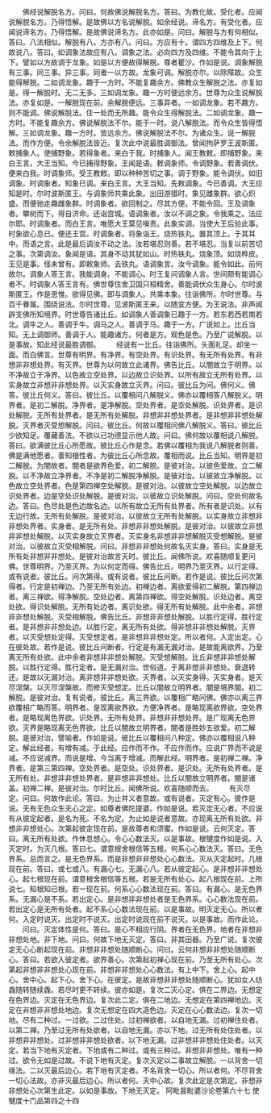 <!-- { "loadSidebar": true } -->
　　佛经说解脱名方。问曰。何故佛说解脱名方。答曰。为教化故。受化者。应闻说解脱名方。乃得悟解。是故佛以方名说解脱。如余经说。谛名方。有受化者。应闻说谛名方。乃得悟解。是故佛说谛名方。此亦如是。问曰。解脱与方有何相似。答曰。八法相似。解脱有八。方亦有八。问曰。方应有十。谓四方四维及上下。何故说八。答曰。如调象法故应有八。调象之法。必向四方及四维。不能令其向于上下。譬如以方故调于龙象。如是以方便故得解脱。尊者瞿沙。作如是说。调象解脱有三事。同三事。异三事。同者一以方故。龙象可调。解脱亦尔。以除障故。众生能得解脱。二如调龙象。趣于一方时。不能复趣余方。佛教众生解脱之法。亦复如是。得一解脱时。无二无多。三如调龙象。趣一方时便远余方。世尊为众生说解脱法。亦复如是。一解脱现在前。余解脱便远。三事异者。一如调龙象。若不趣方。则不能调。佛说解脱法。住一处而无所趣。能令众生得解脱法。二如调龙象。趣一方时。不能复趣余方。佛说解脱法不尔。能于一时。说八解脱法。而令众生皆得悟解。三如调龙象。趣一方时。皆远余方。佛说解脱法不尔。为诸众生。说一解脱法。而作方便。令余解脱法皆近。复次此中说最胜调御法。曾闻拘萨罗王波斯匿。敕捕象人。使捕野象。若得象者。来白于我。时捕象人。闻王教敕。即捕野象。来白王言。大王当知。今已捕得野象。王闻是语。敕调象师。令调野象。若善调伏。便来白我。时调象师。受王教敕。即以种种苦切之事。调于野象。能令调伏。如旧调象。时调象者。知象已调。来白王言。大王当知。先敕调象。今已善调。大王应知是时。尔时波斯匿王。与调象师共乘此象。出田游猎时。象见雌象群。欲心炽盛。而便驰走趣雌象群。时调象者。欲回制之。尽其方便。不能令回。王及调象者。攀树而下。得自济命。还诣宫城。语调象者。汝以不调之象。令我乘之。法应尔耶。时调象者。而白王言。唯愿大王莫见嗔责。此象实调。当使大王后验此事。时象欲心息已。便还王宫。时调象者。将象诣王。烧热铁丸。置其顶上。于其耳中。而语之言。此是最后调汝不动之法。汝若堪忍则善。若不堪忍。当复以前苦切之事。次第调汝。象闻是语。其身不动其犹如山。时热铁丸。烧象顶。如烧桦皮。王见是事。怪未曾有。即敕象师。去铁丸。语调象言。汝今调象。能令如此。前何故尔。调象人答王言。我能调身。不能调心。时王复问调象人言。世间颇有能调心者不。时调象人答王言有。佛世尊住舍卫国只桓精舍。善能调伏众生身心。尔时波斯匿王。作是思惟。欲得见佛。即与调象人。共乘本象。往诣佛所。尔时世尊。与百千眷属。围绕说法。尔时世尊。见波斯匿王来。以随宜方便。为王说法。非声闻辟支佛所知境界。时世尊告诸比丘。如调象人善调象已趣于一方。若东若西若南若北。调牛之人。善调于牛。调马之人。善调于马。趣于一方。广说如上。比丘当知。无上调御师。善调于人。能趣诸方。何者是方。观色是色。乃至广说解脱。以是事故。知此经说最胜调御。
　　经说有一比丘。往诣佛所。头面礼足。却坐一面。而白佛言。世尊有明界。有净界。有空处界。有识处界。有无所有处界。有非想非非想处界。有灭界。世尊为以何故立此诸界。佛告比丘。以闇故立于明界。以不净故立于净界。以色故立空处界。以边故立识处界。以所有故立无所有处界。以实身故立非想非非想处界。以灭实身故立灭界。问曰。彼比丘为问。佛何义。佛答。彼比丘何义。答曰。彼比丘。以覆相问八解脱义。佛亦以覆相答八解脱义。明界者。是初二解脱。净界者。是净解脱。空处界者。是空处解脱。识处界者。是识处解脱。无所有处界者。是无所有处解脱。非想非非想处界者。是非想非非想处解脱。灭界者灭受想解脱。问曰。彼比丘。何故以覆相问佛八解脱义。答曰。彼比丘少欲知足。覆藏善法。不欲以已功德显示他人故。问曰。佛何故以覆相说八解脱。答曰。欲满彼比丘心所愿故。彼比丘心作是念。若佛以覆相为我说八解脱者则善。佛是满他愿者。善知根性者。为彼比丘心所念故。覆相而说。比丘当知。明界是初二解脱。为闇故者。闇者是欲界色爱。初二解脱。是彼对治。以彼色爱故。立二解脱。以不净故立净界者。不净是初二解脱净解脱。是彼对治。以彼故立净解脱。以色故立空处界者。色是第四禅空处解脱。是彼对治。以彼故立空处解脱。以边故立识处界者。边是空处识处解脱。是彼对治。以彼故立识处解脱。问曰。空处何故名边。答曰。色尽处是色边故名边。以所有故立无所有处界者。所有者是识处。以有无边行故。无所有处解脱。是彼对治。以彼故立无所有处解脱。以实身故立非想非非想处界者。实身者。是无所有处。非想非非想处解脱。是彼对治。以彼故立非想非非想处解脱。以灭实身故立灭界者。灭实身名非想非非想解脱灭受想解脱。是彼对治。以彼故立灭受相解脱。问曰。非想非非想处何故名灭实身。答曰。实身是无所有处非想非非想处。是彼对治故言灭时。彼比丘。闻佛所说。欢喜随顺复更问佛。世尊明界。乃至灭界。为以何定而得。佛告比丘。明界乃至灭界。以行定得。或有说者。彼比丘。问次第得。或有说者。彼比丘问断。若作是说。彼比丘问次第得者。行定是初禅边。乃至无所有处边。初禅边者。离欲爱得初二解脱。第四禅边者。离三禅欲。得净解脱。空处边者。离第四禅欲。得空处解脱。识处边者。离空处欲。得识处解脱。无所有处边者。离识处欲。得无所有处解脱。此中余者。非想非非想处解脱。灭受相解脱。佛告比丘。非想非非想处解脱。以胜行定得。胜行定者。是非想非非想处边。以胜行定。离无所有处欲。得非想非非想处解脱。灭界者。以灭受想处定得。灭受想定者。是非想非非想处定。所以者何。入定出定。心在彼处故。若作是说。彼比丘问断者。行定是有漏无漏对治。是故能离欲界。乃至离无所有处欲。此中余者非想非非想处解脱。灭受想解脱。比丘非想非非想处解脱。以胜行定得。胜行定者。是无漏对治。世俗道。于离非想非非想处。衰退转还。是故以无漏对治。离非想非非想处欲。灭界者。以灭实身得。灭实身者。是灭尽涅槃。以灭尽涅槃故。而修灭受想定。比丘以闇故立明界者。闇是境界闇。初二解脱。是彼对治。复有说者。彼比丘。离三界欲。以覆相广略问佛。佛亦以离三界欲覆相广略而答。明界者。是现离欲界欲。方便净界者。是略现离欲界欲。空处界者。是略现离色界欲。识处界。无所有处界。非想非非想处界。是广现离无色界欲。灭界是略现离无色界欲。比丘以闇故立明界者。闇者是胜妙五欲爱。初二解脱。是彼对治。譬喻者。作如是说。彼比丘以覆相问八种定。佛亦以覆相说八种定。解此经者。有增有减。于此经。应作而不作。不应作而作。应说广界而不说是减。不应说减界。而说是增。今当离于增减。而解此经。明界者。是初禅二禅。净界者。是第三第四禅。空处界者。是空处。识处界者。是识处。无所有处界者。是无所有处。非想非非想处界者。是非想非非想处。比丘以闇故立明界者。闇是诸盖。初禅二禅。是彼对治。尔时比丘。闻佛所说。欢喜随顺而去。
　　有灭尽定。问曰。何故作此论。答曰。为止并义者意故。或有说者。灭定有心。彼作是说。无有无色众生无心之定。如尊者佛陀提婆。作如是说。若灭定无心者。不应说有从彼定起者。是名为死。不名为定。为止如是说者意故。亦现离无所有处欲。非想非非想处心。次第起彼定现在前。是故尊者和须蜜。作如是说。云何灭定。答曰。离无所有处欲。作休息想心。令心心数法灭。以是事故。根犍度作如是说。入灭定时。为灭几根。答曰七。谓意根舍根信等五根。何系心心数法灭。答曰。无色界系。总而言之。是无色界系。而是非想非非想处心心数法。灭从灭定起时。几根现在前。答曰。或七或八。有漏心七。无漏心八。若从彼定起心。是非想非非想处心。起七根现在前。谓意根舍根信等五根。若是无所有处心。起八根现在前。上所说七。知根知已根。若一现在前。何系心心数法现在前。答曰。有漏心。是无色界系。无漏心是不系。若出定心。是非想非非想处者是无色界系。心心数法现在前。若出定心是无所有处者。起不系心心数法现在前。以是事故。明灭定无心。所以者何。入定时说灭。出定时不说灭。出定时说现在前不说灭。以是事故。而作此论。
　　问曰。灭定体性是何。答曰。是心不相应行阴。界者在无色界。地者在非想非非想处地。非下地。问曰。何故下地无灭定。答曰。非其田器。乃至广说。复次彼定无心心断起现在前。非想非非想处随顺断心。问曰。云何非想非非想处随顺断心。答曰。若欲入彼定者。欲界善心。次第起初禅心现在前。乃至无所有处心。次第起非想非非想处心现在前。非想非非想处心心数法。有上中下。舍上心。起中心。舍中心。起下心。舍下心。在彼定。是故非想非非想处随顺断心。犹如女人纺毳随转随续毳。若尽时更不转续。彼亦如是。复次二灭心定。俱在二界边。无想定在色界边。灭定在无色界边。复次此二定。俱在二地边。无想定在第四禅地边。灭定在非想非非想处地边。复次无想定在四大造色边。灭定在心心数法边。复次一切地。尽有二种过。一过欲。二过住处。过初禅欲者。以自地无漏。过初禅住处者。以第二禅。乃至过无所有处欲者。以自地无漏。亦以下地。过无所有处住处者。以非想非非想处。过非想非非想处欲者。以下地无漏。过非想非非想处住处者。以灭定。若当下地有灭定者。下地或有二种过。或有三种过。非想非非想处。唯有一种过。欲令无如是过故。不说下地有灭定。复次灭定以二事故立解脱。一以背舍一切缘法。二以灭最后边心。若下地有灭定者。不名背舍一切心。所以者何。不尽背舍一切心法故。亦非灭最后边心。所以者何。灭中心故。复次此定是次第定。非想非非想处心次第生此定。以如是事故。下地无灭定。
阿毗昙毗婆沙论卷第六十七
使犍度十门品第四之十四
